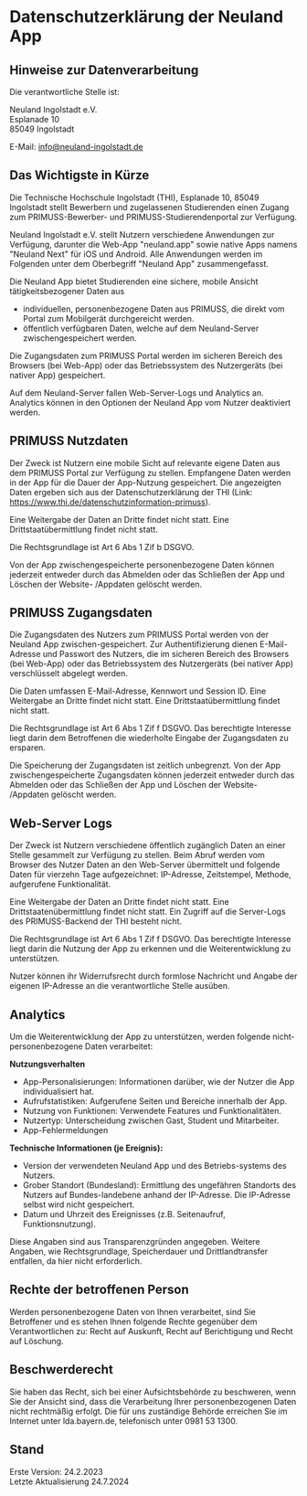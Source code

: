 # Datenschutzerklärung der Neuland App

## Hinweise zur Datenverarbeitung

Die verantwortliche Stelle ist:

Neuland Ingolstadt e.V.\
Esplanade 10\
85049 Ingolstadt

E-Mail: info@neuland-ingolstadt.de

## Das Wichtigste in Kürze

Die Technische Hochschule Ingolstadt (THI), Esplanade 10, 85049 Ingolstadt stellt Bewerbern und zugelassenen Studierenden einen Zugang zum PRIMUSS-Bewerber- und PRIMUSS-Studierendenportal zur Verfügung.

Neuland Ingolstadt e.V. stellt Nutzern verschiedene Anwendungen zur Verfügung, darunter die Web-App "neuland.app" sowie native Apps namens "Neuland Next" für iOS und Android.
Alle Anwendungen werden im Folgenden unter dem Oberbegriff "Neuland App" zusammengefasst.

Die Neuland App bietet Studierenden eine sichere, mobile Ansicht tätigkeitsbezogener Daten aus

- individuellen, personenbezogene Daten aus PRIMUSS, die direkt vom Portal zum Mobilgerät durchgereicht werden.
- öffentlich verfügbaren Daten, welche auf dem Neuland-Server zwischengespeichert werden.

Die Zugangsdaten zum PRIMUSS Portal werden im sicheren Bereich des Browsers (bei Web-App) oder das Betriebssystem des Nutzergeräts (bei nativer App) gespeichert.

Auf dem Neuland-Server fallen Web-Server-Logs und Analytics an. Analytics können in den Optionen der Neuland App vom Nutzer deaktiviert werden.

## PRIMUSS Nutzdaten

Der Zweck ist Nutzern eine mobile Sicht auf relevante eigene Daten aus dem PRIMUSS Portal zur Verfügung zu stellen.
Empfangene Daten werden in der App für die Dauer der App-Nutzung gespeichert.
Die angezeigten Daten ergeben sich aus der Datenschutzerklärung der THI (Link: https://www.thi.de/datenschutzinformation-primuss).

Eine Weitergabe der Daten an Dritte findet nicht statt. Eine Drittstaatübermittlung findet nicht statt.

Die Rechtsgrundlage ist Art 6 Abs 1 Zif b DSGVO.

Von der App zwischengespeicherte personenbezogene Daten können jederzeit entweder durch das Abmelden oder das Schließen der App und Löschen der Website- /Appdaten gelöscht werden.



## PRIMUSS Zugangsdaten

Die Zugangsdaten des Nutzers zum PRIMUSS Portal werden von der Neuland App zwischen-gespeichert.
Zur Authentifizierung dienen E-Mail-Adresse und Passwort des Nutzers, die im sicheren Bereich des Browsers (bei Web-App) oder das Betriebssystem des Nutzergeräts (bei nativer App) verschlüsselt abgelegt werden.

Die Daten umfassen E-Mail-Adresse, Kennwort und Session ID. Eine Weitergabe an Dritte findet nicht statt.
Eine Drittstaatübermittlung findet nicht statt.

Die Rechtsgrundlage ist Art 6 Abs 1 Zif f DSGVO.
Das berechtigte Interesse liegt darin dem Betroffenen die wiederholte Eingabe der Zugangsdaten zu ersparen.

Die Speicherung der Zugangsdaten ist zeitlich unbegrenzt.
Von der App zwischengespeicherte Zugangsdaten können jederzeit entweder durch das Abmelden oder das Schließen der App und Löschen der Website- /Appdaten gelöscht werden.

## Web-Server Logs

Der Zweck ist Nutzern verschiedene öffentlich zugänglich Daten an einer Stelle gesammelt zur Verfügung zu stellen.
Beim Abruf werden vom Browser des Nutzer Daten an den Web-Server übermittelt und folgende Daten für vierzehn Tage aufgezeichnet: IP-Adresse, Zeitstempel, Methode, aufgerufene Funktionalität.

Eine Weitergabe der Daten an Dritte findet nicht statt.
Eine Drittstaatenübermittlung findet nicht statt. Ein Zugriff auf die Server-Logs des PRIMUSS-Backend der THI besteht nicht.

Die Rechtsgrundlage ist Art 6 Abs 1 Zif f DSGVO. Das berechtigte Interesse liegt darin die Nutzung der App zu erkennen und die Weiterentwicklung zu unterstützen.

Nutzer können ihr Widerrufsrecht durch formlose Nachricht und Angabe der eigenen IP-Adresse an die verantwortliche Stelle ausüben.

## Analytics

Um die Weiterentwicklung der App zu unterstützen, werden folgende nicht-personenbezogene Daten verarbeitet:

**Nutzungsverhalten**

- App-Personalisierungen: Informationen darüber, wie der Nutzer die App individualisiert hat.
- Aufrufstatistiken: Aufgerufene Seiten und Bereiche innerhalb der App.
- Nutzung von Funktionen: Verwendete Features und Funktionalitäten.
- Nutzertyp: Unterscheidung zwischen Gast, Student und Mitarbeiter.
- App-Fehlermeldungen

**Technische Informationen (je Ereignis):**

- Version der verwendeten Neuland App und des Betriebs-systems des Nutzers.
- Grober Standort (Bundesland): Ermittlung des ungefähren Standorts des Nutzers auf Bundes-landebene anhand der IP-Adresse. Die IP-Adresse selbst wird nicht gespeichert.
- Datum und Uhrzeit des Ereignisses (z.B. Seitenaufruf, Funktionsnutzung).

Diese Angaben sind aus Transparenzgründen angegeben.
Weitere Angaben, wie Rechtsgrundlage, Speicherdauer und Drittlandtransfer entfallen, da hier nicht erforderlich.

## Rechte der betroffenen Person

Werden personenbezogene Daten von Ihnen verarbeitet, sind Sie Betroffener und es stehen Ihnen folgende Rechte gegenüber dem Verantwortlichen zu: Recht auf Auskunft, Recht auf Berichtigung und Recht auf Löschung.

## Beschwerderecht

Sie haben das Recht, sich bei einer Aufsichtsbehörde zu beschweren, wenn Sie der Ansicht sind, dass die Verarbeitung Ihrer personenbezogenen Daten nicht rechtmäßig erfolgt.
Die für uns zuständige Behörde erreichen Sie im Internet unter lda.bayern.de, telefonisch unter 0981 53 1300.

## Stand

Erste Version: 24.2.2023\
Letzte Aktualisierung 24.7.2024
